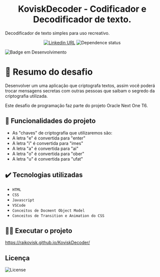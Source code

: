 <h1 align="center"> KoviskDecoder - Codificador e Decodificador de texto. </h1>

Decodificador de texto simples para uso recreativo.

<div align="center">
  <a href="https://www.linkedin.com/in/almeidaraisson/"><img alt="Linkedin URL" src="https://img.shields.io/twitter/url?label=Conecte-se comigo&logo=linkedin&style=social&url=https%3A%2F%2Fwww.linkedin.com%2Fin%2almeidaraisson"></a>
<img alt="Dependence status" src="https://img.shields.io/librariesio/github/raikovisk/KoviskDecoder?style=flat">
</div>


![Badge em Desenvolvimento](http://img.shields.io/static/v1?label=STATUS&message=FINALIZADO&color=GREEN&style=for-the-badge)

# 📑 Resumo do desafio
Desenvolver um uma aplicação que criptografa textos, assim você poderá trocar mensagens secretas com outras pessoas que saibam o segredo da criptografia utilizada.

Este desafio de programação faz parte do projeto Oracle Next One T6.


## 🔨 Funcionalidades do projeto

- As "chaves" de criptografia que utilizaremos são:
- A letra "e" é convertida para "enter"
- A letra "i" é convertida para "imes"
- A letra "a" é convertida para "ai"
- A letra "o" é convertida para "ober"
- A letra "u" é convertida para "ufat"


## ✔️ Tecnologias utilizadas

- ``HTML``
- ``CSS``
- ``Javascript``
- ``VSCode``
- ``Conceitos de Docment Object Model``
- ``Conceitos de Transition e Animation do CSS``


## 👨‍💻 Executar o projeto

https://raikovisk.github.io/KoviskDecoder/


## Licença

![License](https://img.shields.io/github/license/Aliine98/decodificador?style=for-the-badge)

